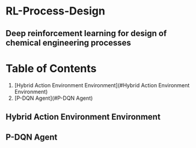 # RL-Process-Design
## Deep reinforcement learning for design of chemical engineering processes

# Table of Contents
1. [Hybrid Action Environment Environment](#Hybrid Action Environment Environment)
2. [P-DQN Agent](#P-DQN Agent)

## Hybrid Action Environment Environment

## P-DQN Agent
